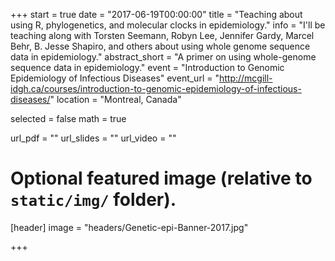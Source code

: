 +++
start = true
date = "2017-06-19T00:00:00"
title = "Teaching about using R, phylogenetics, and molecular clocks in epidemiology."
info = "I'll be teaching along with Torsten Seemann, Robyn Lee, Jennifer Gardy, Marcel Behr, B. Jesse Shapiro, and others about using whole genome sequence data in epidemiology."
abstract_short = "A primer on using whole-genome sequence data in epidemiology."
event = "Introduction to Genomic Epidemiology of Infectious Diseases"
event_url = "http://mcgill-idgh.ca/courses/introduction-to-genomic-epidemiology-of-infectious-diseases/"
location = "Montreal, Canada"

selected = false
math = true

url_pdf = ""
url_slides = ""
url_video = ""

# Optional featured image (relative to `static/img/` folder).
[header]
image = "headers/Genetic-epi-Banner-2017.jpg"

+++

